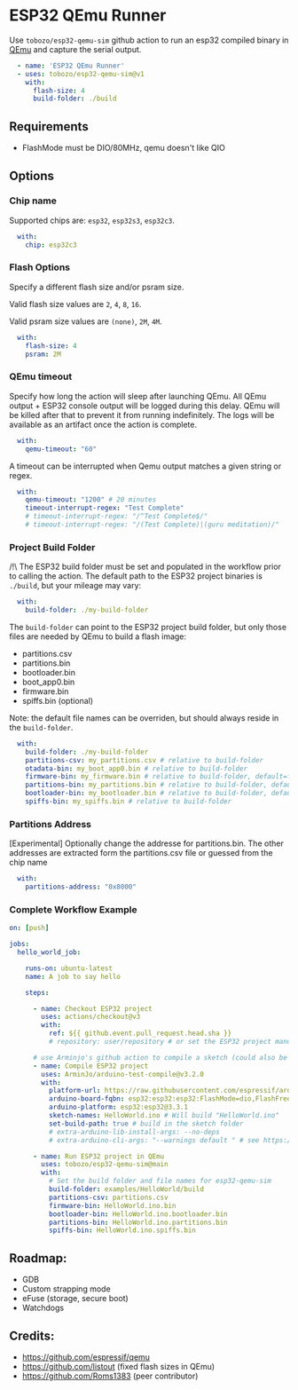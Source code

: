 # ESP32 QEmu Runner

Use `tobozo/esp32-qemu-sim` github action to run an esp32 compiled binary in [QEmu](https://github.com/espressif/qemu) and capture the serial output.


```yaml
  - name: 'ESP32 QEmu Runner'
  - uses: tobozo/esp32-qemu-sim@v1
    with:
      flash-size: 4
      build-folder: ./build
```


## Requirements

- FlashMode must be DIO/80MHz, qemu doesn't like QIO


## Options


### Chip name

Supported chips are: `esp32`, `esp32s3`, `esp32c3`.

```yaml
  with:
    chip: esp32c3
```


### Flash Options

Specify a different flash size and/or psram size.

Valid flash size values are `2`, `4`, `8`, `16`.

Valid psram size values are `(none)`, `2M`, `4M`.


```yaml
  with:
    flash-size: 4
    psram: 2M
```

### QEmu timeout

Specify how long the action will sleep after launching QEmu.
All QEmu output + ESP32 console output will be logged during this delay.
QEmu will be killed after that to prevent it from running indefinitely.
The logs will be available as an artifact once the action is complete.

```yaml
  with:
    qemu-timeout: "60"
```

A timeout can be interrupted when Qemu output matches a given string or regex.

```yaml
  with:
    qemu-timeout: "1200" # 20 minutes
    timeout-interrupt-regex: "Test Complete"
    # timeout-interrupt-regex: "/^Test Complete$/"
    # timeout-interrupt-regex: "/(Test Complete)|(guru meditation)/"
```


### Project Build Folder

/!\ The ESP32 build folder must be set and populated in the workflow prior to calling the action.
The default path to the ESP32 project binaries is `./build`, but your mileage may vary:


```yaml
  with:
    build-folder: ./my-build-folder
```

The `build-folder` can point to the ESP32 project build folder, but only those files are needed by QEmu to build a flash image:

- partitions.csv
- partitions.bin
- bootloader.bin
- boot_app0.bin
- firmware.bin
- spiffs.bin (optional)

Note: the default file names can be overriden, but should always reside in the `build-folder`.

```yaml
  with:
    build-folder: ./my-build-folder
    partitions-csv: my_partitions.csv # relative to build-folder
    otadata-bin: my_boot_app0.bin # relative to build-folder
    firmware-bin: my_firmware.bin # relative to build-folder, default=firmware.bin
    partitions-bin: my_partitions.bin # relative to build-folder, default=partitions.bins
    bootloader-bin: my_bootloader.bin # relative to build-folder, default=bootloader.bin
    spiffs-bin: my_spiffs.bin # relative to build-folder
```


### Partitions Address

[Experimental] Optionally change the addresse for partitions.bin.
The other addresses are extracted form the partitions.csv file or guessed from the chip name

```yaml
  with:
    partitions-address: "0x8000"
```


### Complete Workflow Example


```yaml
on: [push]

jobs:
  hello_world_job:

    runs-on: ubuntu-latest
    name: A job to say hello

    steps:

      - name: Checkout ESP32 project
        uses: actions/checkout@v3
        with:
          ref: ${{ github.event.pull_request.head.sha }}
          # repository: user/repository # or set the ESP32 project manually if different from the runner

      # use Arminjo's github action to compile a sketch (could also be esp-idf or plaformio)
      - name: Compile ESP32 project
        uses: ArminJo/arduino-test-compile@v3.2.0
        with:
          platform-url: https://raw.githubusercontent.com/espressif/arduino-esp32/gh-pages/package_esp32_dev_index.json
          arduino-board-fqbn: esp32:esp32:esp32:FlashMode=dio,FlashFreq=80,FlashSize=4M
          arduino-platform: esp32:esp32@3.3.1
          sketch-names: HelloWorld.ino # Will build "HelloWorld.ino"
          set-build-path: true # build in the sketch folder
          # extra-arduino-lib-install-args: --no-deps
          # extra-arduino-cli-args: "--warnings default " # see https://github.com/ArminJo/arduino-test-compile/issues/28

      - name: Run ESP32 project in QEmu
        uses: tobozo/esp32-qemu-sim@main
        with:
          # Set the build folder and file names for esp32-qemu-sim
          build-folder: examples/HelloWorld/build
          partitions-csv: partitions.csv
          firmware-bin: HelloWorld.ino.bin
          bootloader-bin: HelloWorld.ino.bootloader.bin
          partitions-bin: HelloWorld.ino.partitions.bin
          spiffs-bin: HelloWorld.ino.spiffs.bin
```

## Roadmap:

- GDB
- Custom strapping mode
- eFuse (storage, secure boot)
- Watchdogs



## Credits:

- https://github.com/espressif/qemu
- https://github.com/listout (fixed flash sizes in QEmu)
- https://github.com/Roms1383 (peer contributor)
